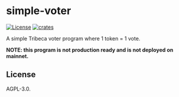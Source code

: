 # simple-voter

[![License](https://img.shields.io/badge/license-AGPL%203.0-blue)](https://github.com/TribecaHQ/tribeca/blob/master/LICENSE)
[![crates](https://img.shields.io/crates/v/simple-voter)](https://crates.io/crates/simple-voter)

A simple Tribeca voter program where 1 token = 1 vote.

**NOTE: this program is not production ready and is not deployed on mainnet.**

## License

AGPL-3.0.
